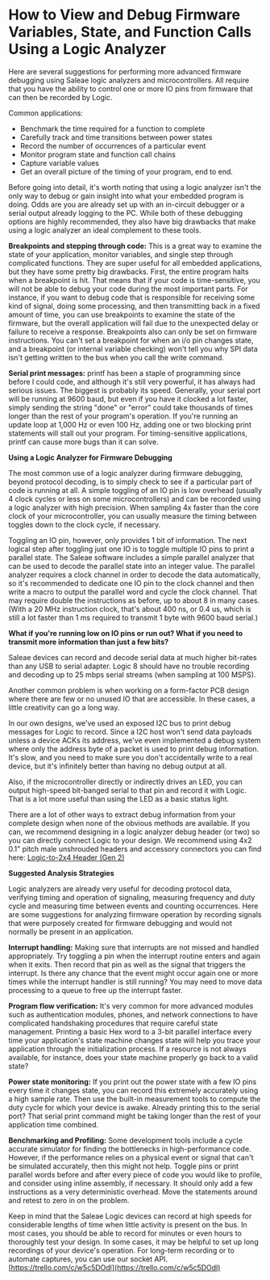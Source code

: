 # How to View and Debug Firmware Variables, State, and Function Calls Using a Logic Analyzer

Here are several suggestions for performing more advanced firmware debugging using Saleae logic analyzers and microcontrollers. All require that you have the ability to control one or more IO pins from firmware that can then be recorded by Logic.

Common applications:

* Benchmark the time required for a function to complete
* Carefully track and time transitions between power states
* Record the number of occurrences of a particular event
* Monitor program state and function call chains
* Capture variable values
* Get an overall picture of the timing of your program, end to end.

Before going into detail, it's worth noting that using a logic analyzer isn't the only way to debug or gain insight into what your embedded program is doing. Odds are you are already set up with an in-circuit debugger or a serial output already logging to the PC. While both of these debugging options are highly recommended, they also have big drawbacks that make using a logic analyzer an ideal complement to these tools.

**Breakpoints and stepping through code:** This is a great way to examine the state of your application, monitor variables, and single step through complicated functions. They are super useful for all embedded applications, but they have some pretty big drawbacks. First, the entire program halts when a breakpoint is hit. That means that if your code is time-sensitive, you will not be able to debug your code during the most important parts. For instance, if you want to debug code that is responsible for receiving some kind of signal, doing some processing, and then transmitting back in a fixed amount of time, you can use breakpoints to examine the state of the firmware, but the overall application will fail due to the unexpected delay or failure to receive a response. Breakpoints also can only be set on firmware instructions. You can't set a breakpoint for when an i/o pin changes state, and a breakpoint \(or internal variable checking\) won't tell you why SPI data isn't getting written to the bus when you call the write command.

**Serial print messages:** printf has been a staple of programming since before I could code, and although it's still very powerful, it has always had serious issues. The biggest is probably its speed. Generally, your serial port will be running at 9600 baud, but even if you have it clocked a lot faster, simply sending the string "done" or "error" could take thousands of times longer than the rest of your program's operation. If you're running an update loop at 1,000 Hz or even 100 Hz, adding one or two blocking print statements will stall out your program. For timing-sensitive applications, printf can cause more bugs than it can solve.

**Using a Logic Analyzer for Firmware Debugging**

The most common use of a logic analyzer during firmware debugging, beyond protocol decoding, is to simply check to see if a particular part of code is running at all. A simple toggling of an IO pin is low overhead \(usually 4 clock cycles or less on some microcontrollers\) and can be recorded using a logic analyzer with high precision. When sampling 4x faster than the core clock of your microcontroller, you can usually measure the timing between toggles down to the clock cycle, if necessary.

Toggling an IO pin, however, only provides 1 bit of information. The next logical step after toggling just one IO is to toggle multiple IO pins to print a parallel state. The Saleae software includes a simple parallel analyzer that can be used to decode the parallel state into an integer value. The parallel analyzer requires a clock channel in order to decode the data automatically, so it's recommended to dedicate one IO pin to the clock channel and then write a macro to output the parallel word and cycle the clock channel. That may require double the instructions as before, up to about 8 in many cases. \(With a 20 MHz instruction clock, that's about 400 ns, or 0.4 us, which is still a lot faster than 1 ms required to transmit 1 byte with 9600 baud serial.\)

**What if you're running low on IO pins or run out? What if you need to transmit more information than just a few bits?**

Saleae devices can record and decode serial data at much higher bit-rates than any USB to serial adapter. Logic 8 should have no trouble recording and decoding up to 25 mbps serial streams \(when sampling at 100 MSPS\).

Another common problem is when working on a form-factor PCB design where there are few or no unused IO that are accessible. In these cases, a little creativity can go a long way.

In our own designs, we've used an exposed I2C bus to print debug messages for Logic to record. Since a I2C host won't send data payloads unless a device ACKs its address, we've even implemented a debug system where only the address byte of a packet is used to print debug information. It's slow, and you need to make sure you don't accidentally write to a real device, but it's infinitely better than having no debug output at all.

Also, if the microcontroller directly or indirectly drives an LED, you can output high-speed bit-banged serial to that pin and record it with Logic. That is a lot more useful than using the LED as a basic status light.

There are a lot of other ways to extract debug information from your complete design when none of the obvious methods are available. If you can, we recommend designing in a logic analyzer debug header \(or two\) so you can directly connect Logic to your design. We recommend using 4x2 0.1" pitch male unshrouded headers and accessory connectors you can find here: [Logic-to-2x4 Header \(Gen 2\)](https://www.saleae.com/accessories)

**Suggested Analysis Strategies**

Logic analyzers are already very useful for decoding protocol data, verifying timing and operation of signaling, measuring frequency and duty cycle and measuring time between events and counting occurrences. Here are some suggestions for analyzing firmware operation by recording signals that were purposely created for firmware debugging and would not normally be present in an application.

**Interrupt handling:** Making sure that interrupts are not missed and handled appropriately. Try toggling a pin when the interrupt routine enters and again when it exits. Then record that pin as well as the signal that triggers the interrupt. Is there any chance that the event might occur again one or more times while the interrupt handler is still running? You may need to move data processing to a queue to free up the interrupt faster.

**Program flow verification:** It's very common for more advanced modules such as authentication modules, phones, and network connections to have complicated handshaking procedures that require careful state management. Printing a basic Hex word to a 3-bit parallel interface every time your application's state machine changes state will help you trace your application through the initialization process. If a resource is not always available, for instance, does your state machine properly go back to a valid state?

**Power state monitoring:** If you print out the power state with a few IO pins every time it changes state, you can record this extremely accurately using a high sample rate. Then use the built-in measurement tools to compute the duty cycle for which your device is awake. Already printing this to the serial port? That serial print command might be taking longer than the rest of your application time combined.

**Benchmarking and Profiling:** Some development tools include a cycle accurate simulator for finding the bottlenecks in high-performance code. However, if the performance relies on a physical event or signal that can't be simulated accurately, then this might not help. Toggle pins or print parallel words before and after every piece of code you would like to profile, and consider using inline assembly, if necessary. It should only add a few instructions as a very deterministic overhead. Move the statements around and retest to zero in on the problem.

Keep in mind that the Saleae Logic devices can record at high speeds for considerable lengths of time when little activity is present on the bus. In most cases, you should be able to record for minutes or even hours to thoroughly test your design. In some cases, it may be helpful to set up long recordings of your device's operation. For long-term recording or to automate captures, you can use our socket API. [https://trello.com/c/w5c5DOdl](https://trello.com/c/w5c5DOdl)

